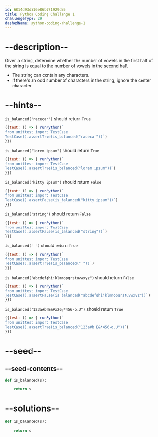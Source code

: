 ```yaml
---
id: 6814d93d516e86b171929de5
title: Python Coding Challenge 1
challengeType: 29
dashedName: python-coding-challenge-1
---
```


# --description--

Given a string, determine whether the number of vowels in the first half of the string is equal to the number of vowels in the second half.

- The string can contain any characters.
- If there's an odd number of characters in the string, ignore the center character.

# --hints--
      
`is_balanced("racecar")` should return `True`

```js
({test: () => { runPython(`
from unittest import TestCase
TestCase().assertTrue(is_balanced("racecar"))`)
}})
```

`is_balanced("lorem ipsum")` should return `True`

```js
({test: () => { runPython(`
from unittest import TestCase
TestCase().assertTrue(is_balanced("lorem ipsum"))`)
}})
```

`is_balanced("kitty ipsum")` should return `False`

```js
({test: () => { runPython(`
from unittest import TestCase
TestCase().assertFalse(is_balanced("kitty ipsum"))`)
}})
```

`is_balanced("string")` should return `False`

```js
({test: () => { runPython(`
from unittest import TestCase
TestCase().assertFalse(is_balanced("string"))`)
}})
```

`is_balanced(" ")` should return `True`

```js
({test: () => { runPython(`
from unittest import TestCase
TestCase().assertTrue(is_balanced(" "))`)
}})
```

`is_balanced("abcdefghijklmnopqrstuvwxyz")` should return `False`

```js
({test: () => { runPython(`
from unittest import TestCase
TestCase().assertFalse(is_balanced("abcdefghijklmnopqrstuvwxyz"))`)
}})
```

`is_balanced("123a#b!E&#x26;*456-o.U")` should return `True`

```js
({test: () => { runPython(`
from unittest import TestCase
TestCase().assertTrue(is_balanced("123a#b!E&*456-o.U"))`)
}})
```

# --seed--

## --seed-contents--

```py
def is_balanced(s):
  
    return s

```

# --solutions--

```py
def is_balanced(s):
  
    return s

```
